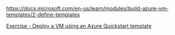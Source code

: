 https://docs.microsoft.com/en-us/learn/modules/build-azure-vm-templates/2-define-templates


[Exercise - Deploy a VM using an Azure Quickstart template](https://docs.microsoft.com/en-us/learn/modules/build-azure-vm-templates/4-deploy-a-vm-quickstart-template?pivots=linux-cloud)